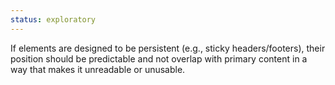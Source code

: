 ```yaml
---
status: exploratory
---
```


If elements are designed to be persistent (e.g., sticky headers/footers), their position should be predictable and not overlap with primary content in a way that makes it unreadable or unusable. 
